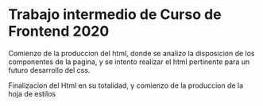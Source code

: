# Trabajo intermedio de Curso de Frontend 2020


Comienzo de la produccion del html, donde se analizo la disposicion de los componentes de la pagina, y se intento realizar el html pertinente para un futuro desarrollo del css.

Finalizacion del Html en su totalidad, y comienzo de la produccion de la hoja de estilos

